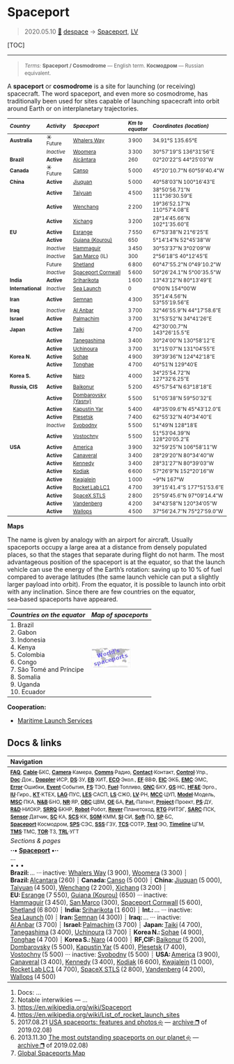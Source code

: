 # Spaceport
> 2020.05.10 [🚀](../index/index.md) [despace](index.md) → [Spaceport](spaceport.md), [LV](lv.md)

[TOC]

---
> <small>*Terms:* **Spaceport / Cosmodrome** — English term. **Космодром** — Russian equivalent.</small>

A **spaceport** or **cosmodrome** is a site for launching (or receiving) spacecraft. The word spaceport, and even more so cosmodrome, has traditionally been used for sites capable of launching spacecraft into orbit around Earth or on interplanetary trajectories.

<small>

|*Country*|*Activity*|*Spaceport*|*Km to<br> equator*|*Coordinates (location)*|
|:--|:--|:--|:--|:--|
|**Australia**|☀ Future|[Whalers Way](whalers_way.md)|3 900|34.91°S 135.65°E|
||*Inactive*|[Woomera](woomera.md)|3 300|30°57′19″S 136°31′56″E|
|**Brazil**|**Active**|[Alcântara](alcantara.md)|260|02°20′22″S 44°25′03″W|
|**Canada**|☀ Future|[Canso](canso.md)|5 000|45°20'10.7"N 60°59'40.4"W|
|**China**|**Active**|[Jiuquan](jiuquan.md)|5 000|40°58′03″N 100°16′43″E|
||**Active**|[Taiyuan](taiyuan.md)|4 500|38°50′56.71″N 111°36′30.59″E|
||**Active**|[Wenchang](wenchang.md)|2 200|19°36′52.17″N 110°57′4.08″E|
||**Active**|[Xichang](xichang.md)|3 200|28°14′45.66″N 102°1′35.60″E|
|**EU**|**Active**|[Esrange](esrange.md)|7 550|67°53′38″N 21°6′25″E|
||**Active**|[Guiana (Kourou)](kourou.md)|650|5°14′14″N 52°45′38″W|
||*Inactive*|[Hammaguir](hammaguir.md)|3 450|30°53′37″N 3°02′09″W|
||*Inactive*|[San Marco](san_marco.md) (IL)|300|2°56′18″S 40°12′45″E|
||Future|[Shetland](shetland_sc.md)|6 800|60°47'55.2"N 0°49'10.2"W|
||*Inactive*|[Spaceport Cornwall](sp_cornwall.md)|5 600|50°26'24.1"N 5°00'35.5"W|
|**India**|**Active**|[Sriharikota](sriharikota.md)|1 600|13°43′12″N 80°13′49″E|
|**International**|*Inactive*|[Sea Launch](sea_launch.md)|0|0°00′N 154°00′W|
|**Iran**|**Active**|[Semnan](semnan.md)|4 300|35°14′4.56″N 53°55′19.56″E|
|**Iraq**|*Inactive*|[Al Anbar](al_anbar.md)|3 700|32°46′55.9″N 44°17′58.6″E|
|**Israel**|**Active**|[Palmachim](palmachim.md)|3 700|31°53′52″N 34°41′26″E|
|**Japan**|**Active**|[Taiki](taiki.md)|4 700|42°30'00.7"N 143°26'15.5"E|
||**Active**|[Tanegashima](tanegashima.md)|3 400|30°24′00″N 130°58′12″E|
||**Active**|[Uchinoura](uchinoura.md)|3 700|31°15′07″N 131°04′55″E|
|**Korea N.**|**Active**|[Sohae](sohae.md)|4 900|39°39′36″N 124°42′18″E|
||**Active**|[Tonghae](tonghae.md)|4 700|40°51′N 129°40′E|
|**Korea S.**|**Active**|[Naro](naro.md)|4 000|34°25′54.72″N 127°32′6.25″E|
|**Russia, CIS**|**Active**|[Baikonur](baikonur.md)|5 200|45°57′54″N 63°18′18″E|
||**Active**|[Dombarovsky (Yasny)](dombarovsky.md)|5 500|51°05′38″N 59°50′32″E|
||**Active**|[Kapustin Yar](kapustin_yar.md)|5 400|48°35′09.6″N 45°43′12.0″E|
||**Active**|[Plesetsk](plesetsk.md)|7 400|62°55′32″N 40°34′40″E|
||*Inactive*|[Svobodny](svobodny.md)|5 500|51°49′N 128°18′E|
||**Active**|[Vostochny](vostochny.md)|5 500|51°53′04.39″N 128°20′05.2″E|
|**USA**|**Active**|[America](america.md)|3 900|32°59′25″N 106°58′11″W|
||**Active**|[Canaveral](canaveral.md)|3 400|28°29′20″N 80°34′40″W|
||**Active**|[Kennedy](kennedy.md)|3 400|28°31′27″N 80°39′03″W|
||**Active**|[Kodiak](kodiak.md)|6 600|57°26′9″N 152°20′16″W|
||**Active**|[Kwajalein](kwajalein.md)|1 000|~9°N 167°W|
||**Active**|[Rocket Lab LC1](rocket_lab_lc1.md)|4 700|39°15′41.4″S 177°51′53.6″E|
||**Active**|[SpaceX STLS](spacex_stls.md)|2 800|25°59′45.6″N 97°09′14.4″W|
||**Active**|[Vandenberg](vandenberg.md)|4 200|34°43′58″N 120°34′05″W|
||**Active**|[Wallops](wallops.md)|4 500|37°56′24.7″N 75°27′59.0″W|

</small>

**Maps**

The name is given by analogy with an airport for aircraft. Usually spaceports occupy a large area at a distance from densely populated places, so that the stages that separate during flight do not harm. The most advantageous position of the spaceport is at the equator, so that the launch vehicle can use the energy of the Earth’s rotation: saving up to 10 % of fuel compared to average latitudes (the same launch vehicle can put a slightly larger payload into orbit). From the equator, it is possible to launch into orbit with any inclination. Since there are few countries on the equator, sea‑based spaceports have appeared.

|*Countries on the equator*|*Map of spaceports*|
|:--|:--|
|1. Brazil<br> 2. Gabon<br> 3. Indonesia<br> 4. Kenya<br> 5. Colombia<br> 6. Congo<br> 7. São Tomé and Príncipe<br> 8. Somalia<br> 9. Uganda<br> 10. Ecuador|[![](f/spaceport/map_world_spaceport_location_thumb.jpg)](f/spaceport/map_world_spaceport_location.jpg)|

**Cooperation:**

   - [Maritime Launch Services](zz_mls.md)



<p style="page-break-after:always"> </p>

## Docs & links
|Navigation|
|:--|
|<small>**[FAQ](faq.md)**, **[Cable](cable.md)**·БКС, **[Camera](cam.md)**·Камера, **[Comms](comms.md)**·Радио, **[Contact](contact.md)**·Контакт, **[Control](control.md)**·Упр., **[Doc](doc.md)**·Док., **[Doppler](doppler.md)**·ИСР, **[DS](ds.md)**·ЗУ, **[EB](eb.md)**·ХИТ, **[ECO](ecology.md)**·Экол., **[EF](ef.md)**·ВВФ, **[ElC](elc.md)**·ЭКБ, **[EMC](emc.md)**·ЭМС, **[Error](error.md)**·Ошибки, **[Event](event.md)**·События, **[FS](fs.md)**·ТЭО, **[Fuel](fuel.md)**·Топливо, **[GNC](gnc.md)**·БКУ, **[GS](scs.md)**·НС, **[HF&E](hfe.md)**·Эрго., **[IU](iu.md)**·Гиро., **[KT](kt.md)**·КТЕХ, **[LAG](lag.md)**·ПУC, **[LES](les.md)**·САСП, **[LS](ls.md)**·СЖО, **[LV](lv.md)**·РН, **[MCC](mcc.md)**·ЦУП, **[Model](model.md)**·Модель, **[MSC](sc.md)**·ПКА, **[N&B](nnb.md)**·БНО, **[NR](nr.md)**·ЯР, **[OBC](obc.md)**·ЦВМ, **[OE](oe.md)**·БА, **[Pat.](патент.md)**·Патент, **[Project](project.md)**·Проект, **[PS](ps.md)**·ДУ, **[R&D](rnd.md)**·НИОКР, **[SRRQ](srrq.md)**·БКНР, **[Robot](robotics.md)**·Робот, **[Rover](rover.md)**·Планетоход, **[RTG](rtg.md)**·РИТЭГ, **[SARC](sarc.md)**·ПСК, **[Sensor](sensor.md)**·Датчик, **[SC](sc.md)**·КА, **[SCS](scs.md)**·КК, **[SGM](sgm.md)**·КММ, **[SI](si.md)**·СИ, **[Soft](soft.md)**·ПО, **[SP](sp.md)**·БС, **[Spaceport](spaceport.md)**·Космодром, **[SPS](sps.md)**·СЭС, **[SSS](sss.md)**·ГЗУ, **[TCS](tcs.md)**·СОТР, **[Test](test.md)**·ЭО, **[Timeline](timeline.md)**·ЦГМ, **[TMS](tms.md)**·ТМС, **[TOR](tor.md)**·ТЗ, **[TRL](trl.md)**·УГТ</small>|
|*Sections & pages*|
|**··• [Spaceport](spaceport.md) •··**<br> … <br>• • •<br> **Brazil:** ... ··· inactive: [Whalers Way](whalers_way.md) (3 900), [Woomera](woomera.md) (3 300) ┊ **Brazil:** [Alcantara](alcantara.md) (260) ┊ **Canada:** [Canso](canso.md) (5 000) ┊ **China:** [Jiuquan](jiuquan.md) (5 000), [Taiyuan](taiyuan.md) (4 500), [Wenchang](wenchang.md) (2 200), [Xichang](xichang.md) (3 200) ┊ **EU:** [Esrange](esrange.md) (7 550), [Guiana (Kourou)](kourou.md) (650) ··· inactive: [Hammaguir](hammaguir.md) (3 450), [San Marco](san_marco.md) (300), [Spaceport Cornwall](sp_cornwall.md) (5 600), [Shetland](shetland_sc.md) (6 800) ┊ **India:** [Sriharikota](sriharikota.md) (1 600) ┊ **Int.:** … ··· inactive: [Sea Launch](sea_launch.md) (0) ┊ **Iran:** [Semnan](semnan.md) (4 300)) ┊ **Iraq:** … ··· inactive: [Al Anbar](al_anbar.md) (3 700) ┊ **Israel:** [Palmachim](palmachim.md) (3 700) ┊ **Japan:** [Taiki](taiki.md) (4 700), [Tanegashima](tanegashima.md) (3 400), [Uchinoura](uchinoura.md) (3 700) ┊ **Korea N.:** [Sohae](sohae.md) (4 900), [Tonghae](tonghae.md) (4 700) ┊ **Korea S.:** [Naro](naro.md) (4 000) ┊ **RF,CIF:** [Baikonur](baikonur.md) (5 200), [Dombarovsky](dombarovsky.md) (5 500), [Kapustin Yar](kapustin_yar.md) (5 400), [Plesetsk](plesetsk.md) (7 400), [Vostochny](vostochny.md) (5 500) ··· inactive: [Svobodny](svobodny.md) (5 500) ┊ **USA:** [America](america.md) (3 900), [Canaveral](canaveral.md) (3 400), [Kennedy](kennedy.md) (3 400), [Kodiak](kodiak.md) (6 600), [Kwajalein](kwajalein.md) (1 000), [Rocket Lab LC1](rocket_lab_lc1.md) (4 700), [SpaceX STLS](spacex_stls.md) (2 800), [Vandenberg](vandenberg.md) (4 200), [Wallops](wallops.md) (4 500)|

   1. Docs: …
   1. Notable interwikies — …
   1. <https://en.wikipedia.org/wiki/Spaceport>
   1. <https://en.wikipedia.org/wiki/List_of_rocket_launch_sites>
   1. 2017.08.21 [USA spaceports: features and photos ⎆](http://w-europe.org/kosmodromy-ssha-osobennosti-i-foto) — [archive ❐](f/archive/20170821_1.pdf) of 2019.02.08)
   1. 2013.11.30 [The most outstanding spaceports on our planet ⎆](http://www.novate.ru/blogs/301113/24707/) — [archive ❐](f/archive/20131130_1.pdf) of 2019.02.08)
   1. [Global Spaceports Map](https://www.google.ru/maps/d/viewer?:mid=14MsuNZFzkxK4u2k1dI_UJS350RU&hl=ru&ll=17.077798566440492 %2C74.66034064663495&z=2)
